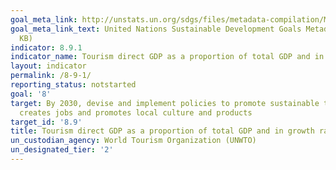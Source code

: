 ```yaml
---
goal_meta_link: http://unstats.un.org/sdgs/files/metadata-compilation/Metadata-Goal-8.pdf
goal_meta_link_text: United Nations Sustainable Development Goals Metadata (PDF 526
  KB)
indicator: 8.9.1
indicator_name: Tourism direct GDP as a proportion of total GDP and in growth rate
layout: indicator
permalink: /8-9-1/
reporting_status: notstarted
goal: '8'
target: By 2030, devise and implement policies to promote sustainable tourism that
  creates jobs and promotes local culture and products
target_id: '8.9'
title: Tourism direct GDP as a proportion of total GDP and in growth rate
un_custodian_agency: World Tourism Organization (UNWTO)
un_designated_tier: '2'
---
```

